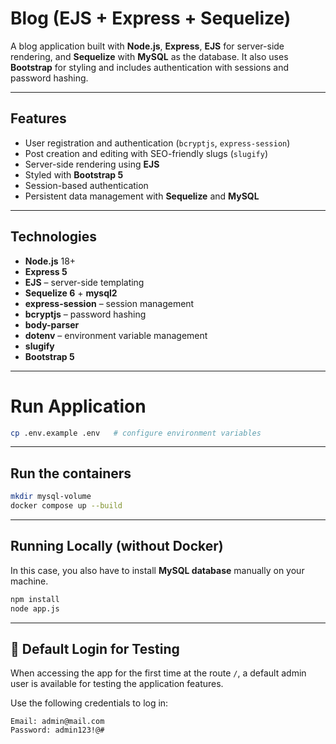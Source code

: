 # Blog (EJS + Express + Sequelize)

A blog application built with **Node.js**, **Express**, **EJS** for server-side rendering, and **Sequelize** with **MySQL** as the database. It also uses **Bootstrap** for styling and includes authentication with sessions and password hashing.

---

## Features
- User registration and authentication (`bcryptjs`, `express-session`)
- Post creation and editing with SEO-friendly slugs (`slugify`)
- Server-side rendering using **EJS**
- Styled with **Bootstrap 5**
- Session-based authentication
- Persistent data management with **Sequelize** and **MySQL**

---

## Technologies

- **Node.js** 18+
- **Express 5**
- **EJS** – server-side templating
- **Sequelize 6** + **mysql2**
- **express-session** – session management
- **bcryptjs** – password hashing
- **body-parser**
- **dotenv** – environment variable management
- **slugify**
- **Bootstrap 5**

---

# Run Application

```bash
cp .env.example .env   # configure environment variables
```

---

## Run the containers

```bash
mkdir mysql-volume
docker compose up --build
```

---

## Running Locally (without Docker)

In this case, you also have to install **MySQL database** manually on your machine.
```bash
npm install
node app.js
```

---

## 👤 Default Login for Testing

When accessing the app for the first time at the route `/`, a default admin user is available for testing the application features.  

Use the following credentials to log in:

```
Email: admin@mail.com
Password: admin123!@#
```